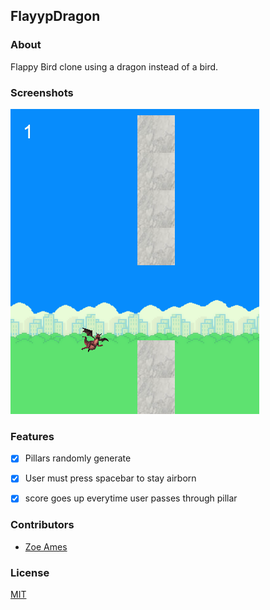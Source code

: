 ## FlayypDragon

### About
Flappy Bird clone using a dragon instead of a bird.

### Screenshots
![Image1](https://raw.githubusercontent.com/zoeames/flappydragon/master/docs/screenshots/flappyDragon.png)


### Features
- [x] Pillars randomly generate
- [x] User must press spacebar to stay airborn
- [x] score goes up everytime user passes through pillar



### Contributors
- [Zoe Ames](https://github.com/zoeames)

### License
[MIT](LICENSE)
